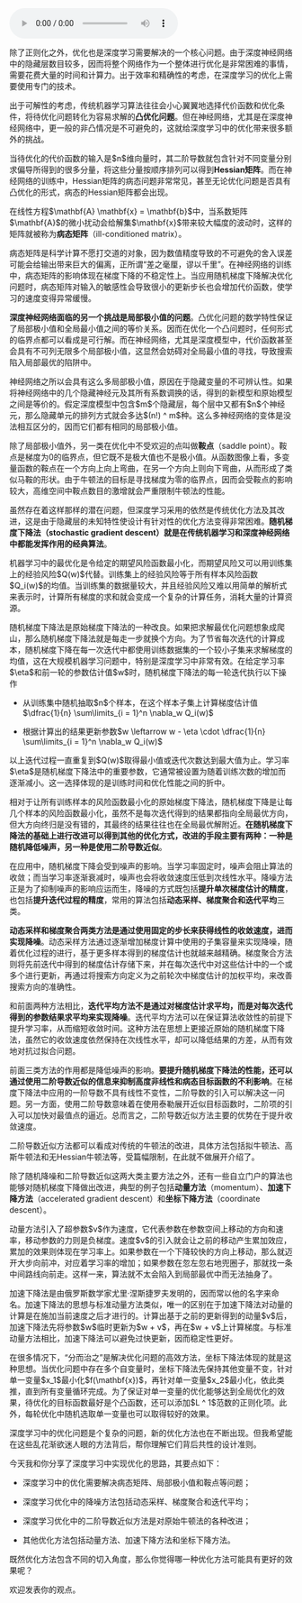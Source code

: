 <audio title="25 深度学习 _ 玉不琢不成器：深度学习中的优化" src="https://static001.geekbang.org/resource/audio/90/60/906b126cbf27a1a46dcbe765a81f1060.mp3" controls="controls"></audio> 
<p>除了正则化之外，优化也是深度学习需要解决的一个核心问题。由于深度神经网络中的隐藏层数目较多，因而将整个网络作为一个整体进行优化是非常困难的事情，需要花费大量的时间和计算力。出于效率和精确性的考虑，在深度学习的优化上需要使用专门的技术。</p>
<p>出于可解性的考虑，传统机器学习算法往往会小心翼翼地选择代价函数和优化条件，将待优化问题转化为容易求解的<strong>凸优化问题</strong>。但在神经网络，尤其是在深度神经网络中，更一般的非凸情况是不可避免的，这就给深度学习中的优化带来很多额外的挑战。</p>
<p>当待优化的代价函数的输入是$n$维向量时，其二阶导数就包含针对不同变量分别求偏导所得到的很多分量，将这些分量按顺序排列可以得到<strong>Hessian矩阵</strong>。而在神经网络的训练中，Hessian矩阵的病态问题非常常见，甚至无论优化问题是否具有凸优化的形式，病态的Hessian矩阵都会出现。</p>
<p>在线性方程$\mathbf{A} \mathbf{x} = \mathbf{b}$中，当系数矩阵$\mathbf{A}$的微小扰动会给解集$\mathbf{x}$带来较大幅度的波动时，这样的矩阵就被称为<strong>病态矩阵</strong>（ill-conditioned matrix）。</p>
<p>病态矩阵是科学计算不愿打交道的对象，因为数值精度导致的不可避免的舍入误差可能会给输出带来巨大的偏离，正所谓“差之毫厘，谬以千里”。在神经网络的训练中，病态矩阵的影响体现在梯度下降的不稳定性上。当应用随机梯度下降解决优化问题时，病态矩阵对输入的敏感性会导致很小的更新步长也会增加代价函数，使学习的速度变得异常缓慢。</p>
<p><strong>深度神经网络面临的另一个挑战是局部极小值的问题</strong>。凸优化问题的数学特性保证了局部极小值和全局最小值之间的等价关系。因而在优化一个凸问题时，任何形式的临界点都可以看成是可行解。而在神经网络，尤其是深度模型中，代价函数甚至会具有不可列无限多个局部极小值，这显然会妨碍对全局最小值的寻找，导致搜索陷入局部最优的陷阱中。</p>
<!-- [[[read_end]]] -->
<p>神经网络之所以会具有这么多局部极小值，原因在于隐藏变量的不可辨认性。如果将神经网络中的几个隐藏神经元及其所有系数调换的话，得到的新模型和原始模型之间是等价的。假定深度模型中包含$m$个隐藏层，每个层中又都有$n$个神经元，那么隐藏单元的排列方式就会多达$(n!) ^ m$种。这么多神经网络的变体是没法相互区分的，因而它们都有相同的局部极小值。</p>
<p>除了局部极小值外，另一类在优化中不受欢迎的点叫做<strong>鞍点</strong>（saddle point）。鞍点是梯度为0的临界点，但它既不是极大值也不是极小值。从函数图像上看，多变量函数的鞍点在一个方向上向上弯曲，在另一个方向上则向下弯曲，从而形成了类似马鞍的形状。由于牛顿法的目标是寻找梯度为零的临界点，因而会受鞍点的影响较大，高维空间中鞍点数目的激增就会严重限制牛顿法的性能。</p>
<p>虽然存在着这样那样的潜在问题，但深度学习采用的依然是传统优化方法及其改进，这是由于隐藏层的未知特性使设计有针对性的优化方法变得非常困难。<strong>随机梯度下降法（stochastic gradient descent）就是在传统机器学习和深度神经网络中都能发挥作用的经典算法</strong>。</p>
<p>机器学习中的最优化是令给定的期望风险函数最小化，而期望风险又可以用训练集上的经验风险$Q(w)$代替。训练集上的经验风险等于所有样本风险函数$Q_i(w)$的均值。当训练集的数据量较大，并且经验风险又难以用简单的解析式来表示时，计算所有梯度的求和就会变成一个复杂的计算任务，消耗大量的计算资源。</p>
<p>随机梯度下降法是原始梯度下降法的一种改良。如果把求解最优化问题想象成爬山，那么随机梯度下降法就是每走一步就换个方向。为了节省每次迭代的计算成本，随机梯度下降在每一次迭代中都使用训练数据集的一个较小子集来求解梯度的均值，这在大规模机器学习问题中，特别是深度学习中非常有效。在给定学习率$\eta$和前一轮的参数估计值$w$时，随机梯度下降法的每一轮迭代执行以下操作</p>
<ul>
<li><p>从训练集中随机抽取$n$个样本，在这个样本子集上计算梯度估计值$\dfrac{1}{n} \sum\limits_{i = 1}^n \nabla_w Q_i(w)$</p>
</li>
<li><p>根据计算出的结果更新参数$w \leftarrow w - \eta \cdot \dfrac{1}{n} \sum\limits_{i = 1}^n \nabla_w Q_i(w)$</p>
</li>
</ul>
<p>以上迭代过程一直重复到$Q(w)$取得最小值或迭代次数达到最大值为止。学习率$\eta$是随机梯度下降法中的重要参数，它通常被设置为随着训练次数的增加而逐渐减小。这一选择体现的是训练时间和优化性能之间的折中。</p>
<p>相对于让所有训练样本的风险函数最小化的原始梯度下降法，随机梯度下降是让每几个样本的风险函数最小化，虽然不是每次迭代得到的结果都指向全局最优方向，但大方向终归是没有错的，其最终的结果往往也在全局最优解附近。<strong>在随机梯度下降法的基础上进行改进可以得到其他的优化方式，改进的手段主要有两种：一种是随机降低噪声，另一种是使用二阶导数近似</strong>。</p>
<p>在应用中，随机梯度下降会受到噪声的影响。当学习率固定时，噪声会阻止算法的收敛；而当学习率逐渐衰减时，噪声也会将收敛速度压低到次线性水平。降噪方法正是为了抑制噪声的影响应运而生，降噪的方式既包括<strong>提升单次梯度估计的精度</strong>，也包括<strong>提升迭代过程的精度</strong>，常用的算法包括<strong>动态采样、梯度聚合和迭代平均</strong>三类。</p>
<p><strong>动态采样和梯度聚合两类方法是通过使用固定的步长来获得线性的收敛速度，进而实现降噪</strong>。动态采样方法通过逐渐增加梯度计算中使用的子集容量来实现降噪，随着优化过程的进行，基于更多样本得到的梯度估计也就越​​来越精确。梯度聚合方法则将先前迭代中得到的梯度估计存储下来，并在每次迭代中对这些估计中的一个或多个进行更新，再通过将搜索方向定义为之前轮次中梯度估计的加权平均，来改善搜索方向的准确性。</p>
<p>和前面两种方法相比，<strong>迭代平均方法不是通过对梯度估计求平均，而是对每次迭代得到的参数结果求平均来实现降噪</strong>。迭代平均方法可以在保证算法收敛性的前提下提升学习率，从而缩短收敛时间。这种方法在思想上更接近原始的随机梯度下降法，虽然它的收敛速度依然保持在次线性水平，却可以降低结果的方差，从而有效地对抗过拟合问题。</p>
<p>前面三类方法的作用都是降低噪声的影响。<strong>要提升随机梯度下降法的性能，还可以通过使用二阶导数近似的信息来抑制高度非线性和病态目标函数的不利影响</strong>。在梯度下降法中应用的一阶导数不具有线性不变性，二阶导数的引入可以解决这一问题。另一方面，使用二阶导数意味着在使用泰勒展开近似目标函数时，二阶项的引入可以加快对最值点的逼近。总而言之，二阶导数近似方法主要的优势在于提升收敛速度。</p>
<p>二阶导数近似方法都可以看成对传统的牛顿法的改进，具体方法包括拟牛顿法、高斯牛顿法和无Hessian牛顿法等，受篇幅限制，在此就不做展开介绍了。</p>
<p>除了随机降噪和二阶导数近似这两大类主要方法之外，还有一些自立门户的算法也能够对随机梯度下降做出改进，典型的例子包括<strong>动量方法</strong>（momentum）、<strong>加速下降方法</strong>（accelerated gradient descent）和<strong>坐标下降方法</strong>（coordinate descent）。</p>
<p>动量方法引入了超参数$v$作为速度，它代表参数在参数空间上移动的方向和速率，移动参数的力则是负梯度。速度$v$的引入就会让之前的移动产生累加效应，累加的效果则体现在学习率上。如果参数在一个下降较快的方向上移动，那么就迈开大步向前冲，对应着学习率的增加；如果参数在忽左忽右地兜圈子，那就找一条中间路线向前走。这样一来，算法就不太会陷入到局部最优中而无法抽身了。</p>
<p>加速下降法是由俄罗斯数学家尤里·涅斯捷罗夫发明的，因而常以他的名字来命名。加速下降法的思想与标准动量方法类似，唯一的区别在于加速下降法对动量的计算是在施加当前速度之后才进行的。计算出基于之前的更新得到的动量$v$后，加速下降法先将参数$w$临时更新为$w + v$，再在$w + v$上计算梯度。与标准动量方法相比，加速下降法可以避免过快更新，因而稳定性更好。</p>
<p>在很多情况下，“分而治之”是解决优化问题的高效方法，坐标下降法体现的就是这种思想。当优化问题中存在多个自变量时，坐标下降法先保持其他变量不变，针对单一变量$x_1$最小化$f(\mathbf{x})$，再针对单一变量$x_2$最小化，依此类推，直到所有变量循环完成。为了保证对单一变量的优化能够达到全局优化的效果，待优化的目标函数最好是个凸函数，还可以添加$L ^ 1$范数的正则化项。此外，每轮优化中随机选取单一变量也可以取得较好的效果。</p>
<p>深度学习中的优化问题是个复杂的问题，新的优化方法也在不断出现。但我希望能在这些乱花渐欲迷人眼的方法背后，帮你理解它们背后共性的设计准则。</p>
<p>今天我和你分享了深度学习中实现优化的思路，其要点如下：</p>
<ul>
<li><p>深度学习中的优化需要解决病态矩阵、局部极小值和鞍点等问题；</p>
</li>
<li><p>深度学习优化中的降噪方法包括动态采样、梯度聚合和迭代平均；</p>
</li>
<li><p>深度学习优化中的二阶导数近似方法是对原始牛顿法的各种改进；</p>
</li>
<li><p>其他优化方法包括动量方法、加速下降方法和坐标下降方法。</p>
</li>
</ul>
<p>既然优化方法包含不同的切入角度，那么你觉得哪一种优化方法可能具有更好的效果呢？</p>
<p>欢迎发表你的观点。</p>
<p><img src="https://static001.geekbang.org/resource/image/08/5d/0839aae2ab1f3c4bfb630369d843c65d.jpg" alt=""></p>
<p></p>
